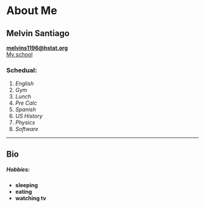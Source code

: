 # About Me
## Melvin Santiago
**melvins1196@hstat.org**  
[My school](www.hstat.org)  
### Schedual:  
1. _English_  
2. _Gym_  
3. _Lunch_  
4. _Pre Calc_  
5. _Spanish_  
6. _US History_  
7. _Physics_  
8. _Software_  
 ---  
## Bio  
##### Hobbies:  
* **sleeping**  
* **eating**  
* **watching tv**